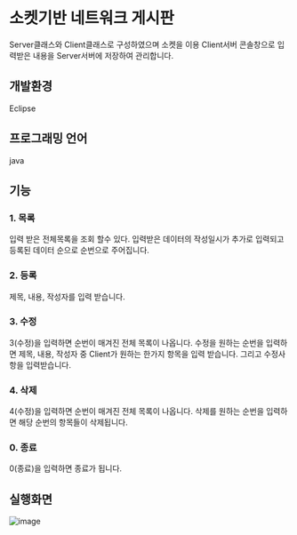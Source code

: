 # 소켓기반 네트워크 게시판
Server클래스와 Client클래스로 구성하였으며 소켓을 이용 Client서버 콘솔창으로 입력받은 내용을 Server서버에 저장하여 관리합니다.

## 개발환경
Eclipse

## 프로그래밍 언어
java

## 기능
### 1. 목록
입력 받은 전체목록을 조회 할수 있다. 입력받은 데이터의 작성일시가 추가로 입력되고 등록된 데이터 순으로 순번으로 주어집니다.
### 2. 등록
제목, 내용, 작성자를 입력 받습니다.
### 3. 수정
3(수정)을 입력하면 순번이 매겨진 전체 목록이 나옵니다. 수정을 원하는 순번을 입력하면 제목, 내용, 작성자 중 Client가 원하는 한가지 항목을 입력 받습니다. 그리고 수정사항을 입력받습니다.
### 4. 삭제
4(수정)을 입력하면 순번이 매겨진 전체 목록이 나옵니다. 삭제를 원하는 순번을 입력하면 해당 순번의 항목들이 삭제됩니다.
### 0. 종료
0(종료)을 입력하면 종료가 됩니다.

## 실행화면
![image](https://github.com/welcomeglory/NetworkBulletinBoard/assets/153584777/608572d1-b18e-4d19-a519-1b29a52ecab5)

    

